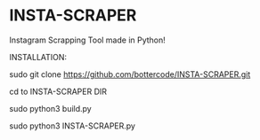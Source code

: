 # INSTA-SCRAPER
Instagram Scrapping Tool made in Python!

INSTALLATION: 
 
sudo git clone https://github.com/bottercode/INSTA-SCRAPER.git

cd to INSTA-SCRAPER DIR

sudo python3 build.py

sudo python3 INSTA-SCRAPER.py
